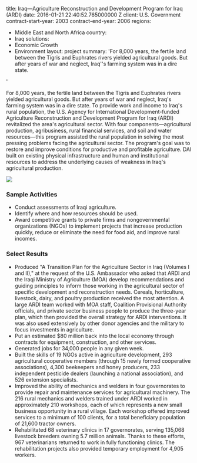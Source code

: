 
title: Iraq—Agriculture Reconstruction and Development Program for Iraq (ARDI)
date: 2016-01-21 22:40:52.765000000 Z
client: U.S. Government
contract-start-year: 2003
contract-end-year: 2006
regions:
- Middle East and North Africa
country:
- Iraq
solutions:
- Economic Growth
- Environment
layout: project
summary: 'For 8,000 years, the fertile land between the Tigris and Euphrates rivers
  yielded agricultural goods. But after years of war and neglect, Iraq''s farming
  system was in a dire state.

'


For 8,000 years, the fertile land between the Tigris and Euphrates rivers yielded agricultural goods. But after years of war and neglect, Iraq's farming system was in a dire state. To provide work and income to Iraq's rural population, the U.S. Agency for International Development-funded Agriculture Reconstruction and Development Program for Iraq (ARDI) revitalized the area's agricultural sector. With four components—agricultural production, agribusiness, rural financial services, and soil and water resources—this program assisted the rural population in solving the most pressing problems facing the agricultural sector. The program's goal was to restore and improve conditions for productive and profitable agriculture. DAI built on existing physical infrastructure and human and institutional resources to address the underlying causes of weakness in Iraq's agricultural production.

![][1]

###  Sample Activities

* Conduct assessments of Iraqi agriculture.
* Identify where and how resources should be used.
* Award competitive grants to private firms and nongovernmental organizations (NGOs) to implement projects that increase production quickly, reduce or eliminate the need for food aid, and improve rural incomes.

###  Select Results

* Produced "A Transition Plan for the Agriculture Sector in Iraq (Volumes I and II)," at the request of the U.S. Ambassador who asked that ARDI and the Iraqi Ministry of Agriculture (MOA) develop recommendations and guiding principles to inform those working in the agricultural sector of specific development and reconstruction needs. Cereals, horticulture, livestock, dairy, and poultry production received the most attention. A large ARDI team worked with MOA staff, Coalition Provisional Authority officials, and private sector business people to produce the three-year plan, which then provided the overall strategy for ARDI interventions. It was also used extensively by other donor agencies and the military to focus investments in agriculture.
* Put an estimated $80 million back into the local economy through contracts for equipment, construction, and other services.
* Generated jobs for 34,000 people in any given week.
* Built the skills of 19 NGOs active in agriculture development, 293 agricultural cooperative members (through 15 newly formed cooperative associations), 4,300 beekeepers and honey producers, 233 independent pesticide dealers (launching a national association), and 526 extension specialists.
* Improved the ability of mechanics and welders in four governorates to provide repair and maintenance services for agricultural machinery. The 216 rural mechanics and welders trained under ARDI worked in approximately 210 workshops, each of which represents a new small business opportunity in a rural village. Each workshop offered improved services to a minimum of 100 clients, for a total beneficiary population of 21,600 tractor owners.
* Rehabilitated 68 veterinary clinics in 17 governorates, serving 135,068 livestock breeders owning 5.7 million animals. Thanks to these efforts, 967 veterinarians returned to work in fully functioning clinics. The rehabilitation projects also provided temporary employment for 4,905 workers.

[1]: https://assetify-dai.com/projects/IraqARDI.jpg
